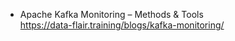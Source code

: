 * Apache Kafka Monitoring – Methods & Tools</br>
https://data-flair.training/blogs/kafka-monitoring/
